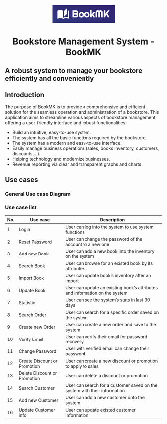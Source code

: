
<div align="center">
  <img src="BookMK/Images/logo.png" alt="System Architecture">
  <h1>Bookstore Management System - BookMK</h1>
</div>

## A robust system to manage your bookstore efficiently and conveniently

## Introduction

The purpose of BookMK is to provide a comprehensive and efficient solution for the seamless operation and administration of a bookstore. This application aims to streamline various aspects of bookstore management, offering a user-friendly interface and robust functionalities:

- Build an intuitive, easy-to-use system.
- The system has all the basic functions required by the bookstore.
- The system has a modern and easy-to-use interface.
- Easily manage business operations (sales, books inventory, customers, discounts,...).
- Helping technology and modernize businesses.
- Revenue reporting via clear and transparent graphs and charts

## Use cases
### General Use case Diagram


### Use case list
| No. | Use case            | Description                                  |
|-----| ------------------  | -------------------------------------------- |
|  1  | Login           | User can log into the system to use system functions |
|  2  | Reset Password    | User can change the password of the account to a new one  |
|  3  | Add new Book | User can add a new book into the inventory on the system      |
|  4  | Search Book | User can browse for an existed book by its attributes |
|  5  | Import Book | User can update book’s inventory after an import        |
|  6  | Update Book | User can update an existing book’s attributes and information on the system  |
|  7  | Statistic | User can see the system’s stats in last 30 days      |
|  8  | Search Order | User can search for a specific order saved on the system          |
|  9  | Create new Order  | User can create a new order and save to the system         |
|  10  | Verify Email | User can verify their email for password recovery       |
|  11  | Change Password | User with verified email can change their password       |
|  12  | Create Discount or Promotion | User can create a new discount or promotion to apply to sales    |
|  13  | Delete Discount or Promotion | User can delete a discount or promotion         |
|  14  | Search Customer |User can search for a customer saved on the system with their information   |
|  15  | Add new Customer  | User can add a new customer onto the system        |
|  16  |  Update Customer info |  User can update existed customer information        |
